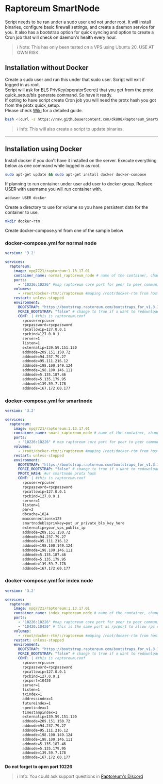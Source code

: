 # Raptoreum SmartNode
Script needs to be ran under a sudo user and not under root. It will install binaries, configure basic firewall settings, and create a daemon service for you. It also has a bootstrap option for quick syncing and option to create a Cron job that will check on daemon's health every hour.  

> ℹ Note: This has only been tested on a VPS using Ubuntu 20. USE AT OWN RISK.

## Installation without Docker
Create a sudo user and run this under that sudo user. Script will exit if logged in as root.  
Script will ask for BLS PrivKey(operatorSecret) that you get from the protx quick_setup/bls generate command. So have it ready.  
If opting to have script create Cron job you will need the protx hash you got from the protx quick_setup.  
Please check [Wiki](https://github.com/dk808/Raptoreum_SmartNode/wiki) for a detailed guide.
```bash
bash <(curl -s https://raw.githubusercontent.com/dk808/Raptoreum_Smartnode/main/install.sh)
```
> ℹ Info: This will also create a script to update binaries.
***
## Installation using Docker
Install docker if you don't have it installed on the server. Execute everything below as one command while logged in as root.
```bash
sudo apt-get update && sudo apt-get install docker docker-compose
```
If planning to run container under user add user to docker group. Replace USER with username you will run container with.
```bash
adduser USER docker
```
Create a directory to use for volume so you have persistent data for the container to use.
```bash
mkdir docker-rtm
```
Create docker-compose.yml from one of the sample below

### docker-compose.yml for normal node
```yaml
version: '3.2'

services:
  raptoreum:
    image: npq7721/raptoreum:1.13.17.01
    container_name: normal_raptoreum_node # name of the container, change it if u want different name
    ports:
      - "10226:10226" #map raptoreum core port for peer to peer communication
    volumes:
      - /root/docker-rtm/:/raptoreum #maping /root/docker-rtm from host machine to /raptoreum folder in docker container
    restart: unless-stopped
    environment:
      BOOTSTRAP: "https://bootstrap.raptoreum.com/bootstraps_for_v1.3.17.00/bootstrap.tar.xz" #normal bootstrap
      FORCE_BOOTSTRAP: "false" # change to true if u want to redownload bootstrap
      CONF: | #this is raptoreum.conf
        rpcuser=rpcuser
        rpcpassword=rpcpassword
        rpcallowip=127.0.0.1
        rpcbind=127.0.0.1
        server=1
        listen=1
        externalip=139.59.151.120
        addnode=209.151.150.72
        addnode=94.237.79.27
        addnode=95.111.216.12
        addnode=198.100.149.124
        addnode=198.100.146.111
        addnode=5.135.187.46
        addnode=5.135.179.95
        addnode=139.59.7.178
        addnode=167.172.60.177
```
### docker-compose.yml for smartnode
```yaml
version: '3.2'

services:
  raptoreum:
    image: npq7721/raptoreum:1.13.17.01
    container_name: smart_raptoreum_node # name of the container, change it if u want different name
    ports:
      - "10226:10226" # map raptoreum core port for peer to peer communication
    volumes:
      - /root/docker-rtm/:/raptoreum #maping /root/docker-rtm from host machine to /raptoreum folder in docker container
    restart: unless-stopped
    environment:
      BOOTSTRAP: "https://bootstrap.raptoreum.com/bootstraps_for_v1.3.17.00/bootstrap.tar.xz" #normal bootstrap
      FORCE_BOOTSTRAP: "false" # change to true if u want to redownload bootstrap
      PROTX_HASH: #ur smartnode protx hash
      CONF: | #this is raptoreum.conf
        rpcuser=rpcuser
        rpcpassword=rpcpassword
        rpcallowip=127.0.0.1
        rpcbind=127.0.0.1
        server=1
        listen=1
        par=2
        dbcache=1024
        maxconnections=125
        smartnodeblsprivkey=put_ur_private_bls_key_here
        externalip=your_vps_public_ip
        addnode=209.151.150.72
        addnode=94.237.79.27
        addnode=95.111.216.12
        addnode=198.100.149.124
        addnode=198.100.146.111
        addnode=5.135.187.46
        addnode=5.135.179.95
        addnode=139.59.7.178
        addnode=167.172.60.177
```
### docker-compose.yml for index node
```yaml
version: '3.2'

services:
  raptoreum:
    image: npq7721/raptoreum:1.13.17.01
    container_name: index_raptoreum_node # name of the container, change it if u want different name
    ports:
      - "10226:10226" #map raptoreum core port for peer to peer communication
      - "10420:10420" # this is the same port as rpcport to allow rpc call.
    volumes:
      - /root/docker-rtm/:/raptoreum #maping /root/docker-rtm from host machine to /raptoreum folder in docker container
    restart: unless-stopped
    environment:
      BOOTSTRAP: "https://bootstrap.raptoreum.com/bootstraps_for_v1.3.17.00/bootstrap-index.tar.xz" #index bootstrap
      FORCE_BOOTSTRAP: "false" # change to true if u want to redownload bootstrap
      CONF: | #this is raptoreum.conf
        rpcuser=rpcuser
        rpcpassword=rpcpassword
        rpcallowip=127.0.0.1
        rpcbind=127.0.0.1
        rpcport=10420
        server=1
        listen=1
        txindex=1
        addressindex=1
        futureindex=1
        spentindex=1
        timestampindex=1
        externalip=139.59.151.120
        addnode=209.151.150.72
        addnode=94.237.79.27
        addnode=95.111.216.12
        addnode=198.100.149.124
        addnode=198.100.146.111
        addnode=5.135.187.46
        addnode=5.135.179.95
        addnode=139.59.7.178
        addnode=167.172.60.177
```
__Do not forget to open port 10226__  
> ℹ Info: You could ask support questions in [Raptoreum's Discord](https://discord.gg/wqgcxT3Mgh)